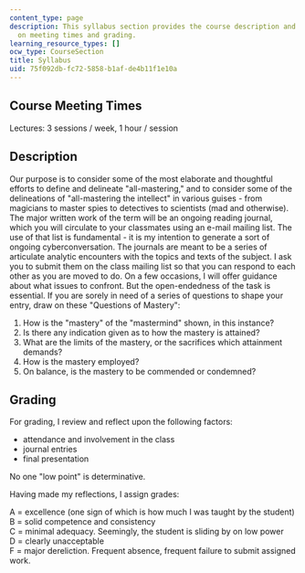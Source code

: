 ```yaml
---
content_type: page
description: This syllabus section provides the course description and information
  on meeting times and grading.
learning_resource_types: []
ocw_type: CourseSection
title: Syllabus
uid: 75f092db-fc72-5858-b1af-de4b11f1e10a
---
```


Course Meeting Times
--------------------

Lectures: 3 sessions / week, 1 hour / session

Description
-----------

Our purpose is to consider some of the most elaborate and thoughtful efforts to define and delineate "all-mastering," and to consider some of the delineations of "all-mastering the intellect" in various guises - from magicians to master spies to detectives to scientists (mad and otherwise). The major written work of the term will be an ongoing reading journal, which you will circulate to your classmates using an e-mail mailing list. The use of that list is fundamental - it is my intention to generate a sort of ongoing cyberconversation. The journals are meant to be a series of articulate analytic encounters with the topics and texts of the subject. I ask you to submit them on the class mailing list so that you can respond to each other as you are moved to do. On a few occasions, I will offer guidance about what issues to confront. But the open-endedness of the task is essential. If you are sorely in need of a series of questions to shape your entry, draw on these "Questions of Mastery":

1.  How is the "mastery" of the "mastermind" shown, in this instance?
2.  Is there any indication given as to how the mastery is attained?
3.  What are the limits of the mastery, or the sacrifices which attainment demands?
4.  How is the mastery employed?
5.  On balance, is the mastery to be commended or condemned?

Grading
-------

For grading, I review and reflect upon the following factors:

*   attendance and involvement in the class
*   journal entries
*   final presentation

No one "low point" is determinative.

Having made my reflections, I assign grades:

A = excellence (one sign of which is how much I was taught by the student)  
B = solid competence and consistency  
C = minimal adequacy. Seemingly, the student is sliding by on low power  
D = clearly unacceptable  
F = major dereliction. Frequent absence, frequent failure to submit assigned work.